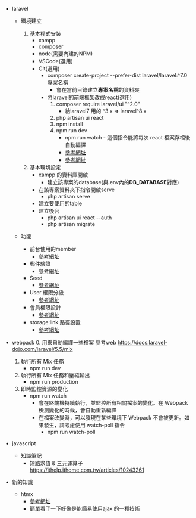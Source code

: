 - laravel
    * 環境建立
        1. 基本程式安裝
            * xampp
            * composer
            * node(需要內建的NPM)
            * VSCode(選用)
            * Git(選用)
                * composer create-project --prefer-dist laravel/laravel:^7.0 專案名稱
                    - 會在當前目錄建立**專案名稱**的資料夾
                * 將laravel的前端框架改成react(選用)
                    1. composer require laravel/ui "^2.0"
                        - 給laravel7 用的 ^3.x => laravel^8.x
                    2. php artisan ui react
                    3. npm install
                    4. npm run dev
                        - npm run watch
                                - 這個指令能將每次 react 檔案存檔後自動編譯
                        - [參考網址](https://medium.com/@JerrryWeng/%E5%AF%A6%E7%BF%92%E7%94%9F%E7%9A%84%E9%96%80%E7%A5%A8-4-%E4%BE%86%E5%81%9A%E5%80%8B%E7%B0%A1%E6%98%93-blog-%E5%90%A7-df49d596f638)  
                        - [參考網址](https://www.ucamc.com/e-learning/php/379-laravel-5-%E4%BD%BF%E7%94%A8-reactjs-%E9%96%8B%E7%99%BC%E8%A8%AD%E5%AE%9A)                    
        2. 基本環境設定
            * xampp 的資料庫開啟
                - 建立該專案的database(與.env內的**DB_DATABASE**對應)
            * 在該專案資料夾下指令開啟serve
                - php artisan serve
            * 建立要使用的table
            * 建立後台
                - php artisan ui react --auth
                - php artisan migrate

    * 功能
        * 前台使用的member
            - [參考網址](https://ithelp.ithome.com.tw/articles/10226796)
        * 郵件驗證
            - [參考網址](https://ithelp.ithome.com.tw/articles/10224615)
        * Seed
            - [參考網址](https://ithelp.ithome.com.tw/articles/10227061)
        * User 權限分級
            - [參考網址](https://officeguide.cc/larave-6-implement-user-roles-and-permissions-using-gates/)
        * 會員權限設計
            - [參考網址](https://ithelp.ithome.com.tw/articles/10223360)
        * storage:link 路徑設置
            - [參考網址](https://ithelp.ithome.com.tw/articles/10231319)


- webpack
    0. 用來自動編譯一些檔案 參考web https://docs.laravel-dojo.com/laravel/5.5/mix
    1. 執行所有 Mix 任務
        * npm run dev
    2. 執行所有 Mix 任務和壓縮輸出
        * npm run production
    3. 即時監控資源的變化
        * npm run watch
            - 會在終端機持續執行，並監控所有相關檔案的變化。在 Webpack 檢測變化的時候，會自動重新編譯
            - 在檔案改變時，可以發現在某些環境下 Webpack 不會被更新。如果發生，請考慮使用 watch-poll 指令
                - npm run watch-poll

- javascript
    * 知識筆記
        * 短路求值 & 三元運算子 https://ithelp.ithome.com.tw/articles/10243261

- 新的知識
    * htmx
        - [參考網址](https://htmx.org/)
        - 簡單看了一下好像是能簡易使用ajax 的一種技術
